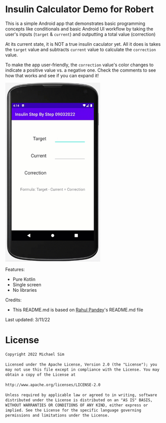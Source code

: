 # Insulin Calculator Demo for Robert

This is a simple Android app that demonstrates basic programming concepts like conditionals and basic Android UI workflow by taking the user's inputs (`target` & `current`) and outputting a total value (correction)

At its current state, it is NOT a true insulin caculator yet. All it does is takes the `target` value and subtracts `current` value to calculate the `correction` value.

To make the app user-friendly, the `correction` value's color changes to indicate a positive value vs. a negative one. Check the comments to see how that works and see if you can expand it!

<img src="appDemoAnimation.gif" width="300">

Features:
- Pure Kotlin
- Single screen
- No libraries

Credits:
- This README.md is based on [Rahul Pandey](https://github.com/rpandey1234/)'s README.md file

Last updated: 3/11/22

# License

    Copyright 2022 Michael Sim

    Licensed under the Apache License, Version 2.0 (the "License"); you may not use this file except in compliance with the License. You may obtain a copy of the License at

    http://www.apache.org/licenses/LICENSE-2.0

    Unless required by applicable law or agreed to in writing, software distributed under the License is distributed on an "AS IS" BASIS, WITHOUT WARRANTIES OR CONDITIONS OF ANY KIND, either express or implied. See the License for the specific language governing permissions and limitations under the License.